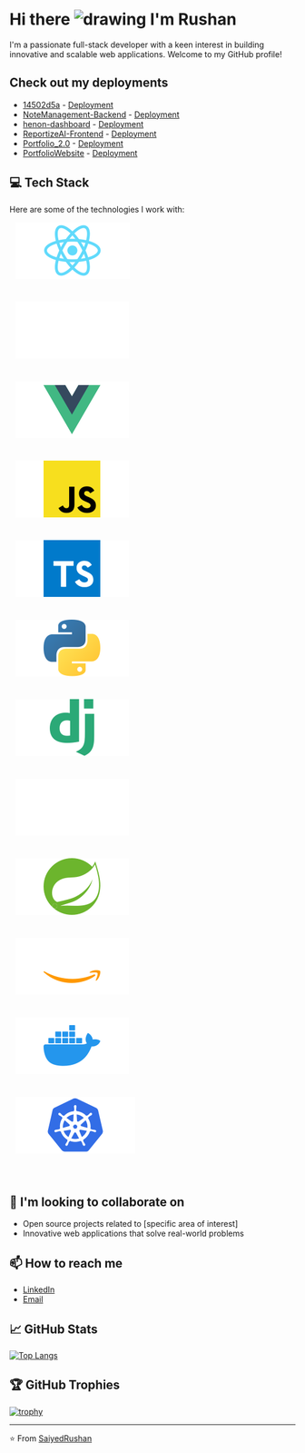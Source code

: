 # Hi there <img src="https://em-content.zobj.net/source/animated-noto-color-emoji/356/waving-hand_1f44b.gif" alt="drawing" height="20"/> I'm Rushan

I'm a passionate full-stack developer with a keen interest in building innovative and scalable web applications. Welcome to my GitHub profile!

## Check out my deployments

<!-- REPOS-START -->

- [14502d5a](https://api.github.com/repos/SaiyedRushan/14502d5a) - [Deployment](https://phone-call.vercel.app)
- [NoteManagement-Backend](https://api.github.com/repos/SaiyedRushan/NoteManagement-Backend) - [Deployment](https://notemanagement-backend.onrender.com/api-docs/)
- [henon-dashboard](https://api.github.com/repos/SaiyedRushan/henon-dashboard) - [Deployment](https://henon-dashboard.vercel.app)
- [ReportizeAI-Frontend](https://api.github.com/repos/SaiyedRushan/ReportizeAI-Frontend) - [Deployment](https://reportizeai-frontend.vercel.app)
- [Portfolio_2.0](https://api.github.com/repos/SaiyedRushan/Portfolio_2.0) - [Deployment](https://saiyedrushan.vercel.app/)
- [PortfolioWebsite](https://api.github.com/repos/SaiyedRushan/PortfolioWebsite) - [Deployment](https://saiyedrushan.github.io/PortfolioWebsite/)
<!-- REPOS-END -->

## 💻 Tech Stack

Here are some of the technologies I work with:

<div style="margin: 10px; display:flex; max-width: 60%; flex-wrap: wrap; gap: 40px;">
  <img src="assets/react.svg" alt="react"/>
  <img src="assets/next.svg" />
  <img src="assets/vue.svg" />
  <img src="assets/js.svg" />
  <img src="assets/ts.svg" />
  <img src="assets/python.svg" />
  <img src="assets/django.svg" />
  <img src="assets/flask.svg" />
  <img src="assets/spring.svg" />
  <img src="assets/aws.svg" />
  <img src="assets/docker.svg" />
  <img src="assets/kubernetes.svg" />
</div>

<br/>
<br/>

## 👯 I'm looking to collaborate on

- Open source projects related to [specific area of interest]
- Innovative web applications that solve real-world problems

## 📫 How to reach me

- [LinkedIn](https://www.linkedin.com/in/rushanshahsaiyed/)
- [Email](mailto:rushan52@gmail.com)

## &#x1f4c8; GitHub Stats

[![Top Langs](https://github-readme-stats.vercel.app/api/top-langs/?username=SaiyedRushan&theme=radical&show_icons=true&&size_weight=0.5&count_weight=0.5&hide=html,css,jupyter%20notebook)](https://github.com/anuraghazra/github-readme-stats)

## 🏆 GitHub Trophies

[![trophy](https://github-profile-trophy.vercel.app/?username=SaiyedRushan&theme=onedark)](https://github.com/ryo-ma/github-profile-trophy)

---

⭐️ From [SaiyedRushan](https://github.com/SaiyedRushan)
